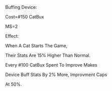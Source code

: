 Buffing Device:

Cost=#150 CatBux

MS=2

Effect:

When A Cat Starts The Game,

Their Stats Are 15% Higher Than Normal.



Every #100 CatBux Spent To Improve Makes

Device Buff Stats By 2% More, Improvment Caps

At 50%.
